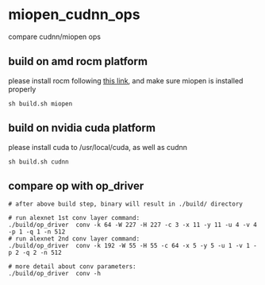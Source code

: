 # miopen_cudnn_ops
compare cudnn/miopen ops

## build on amd rocm platform
please install rocm following [this link](https://rocm.github.io/ROCmInstall.html), and make sure miopen is installed properly
```
sh build.sh miopen
```

## build on nvidia cuda platform
please install cuda to /usr/local/cuda, as well as cudnn
```
sh build.sh cudnn
```

## compare op with op_driver
```
# after above build step, binary will result in ./build/ directory

# run alexnet 1st conv layer command:
./build/op_driver  conv -k 64 -W 227 -H 227 -c 3 -x 11 -y 11 -u 4 -v 4 -p 1 -q 1 -n 512
# run alexnet 2nd conv layer command:
./build/op_driver  conv -k 192 -W 55 -H 55 -c 64 -x 5 -y 5 -u 1 -v 1 -p 2 -q 2 -n 512

# more detail about conv parameters:
./build/op_driver  conv -h
```

